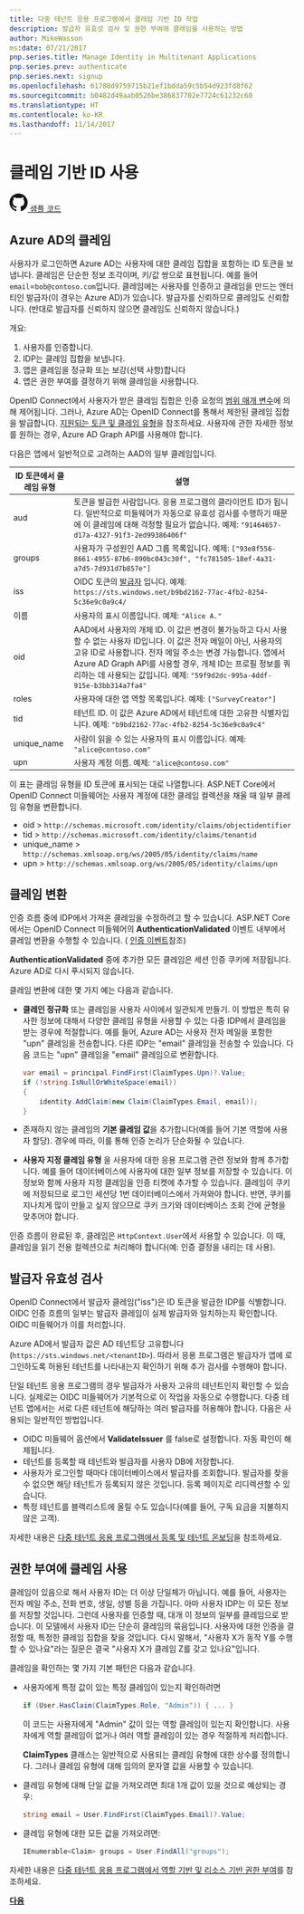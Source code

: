```yaml
---
title: 다중 테넌트 응용 프로그램에서 클레임 기반 ID 작업
description: 발급자 유효성 검사 및 권한 부여에 클레임을 사용하는 방법
author: MikeWasson
ms:date: 07/21/2017
pnp.series.title: Manage Identity in Multitenant Applications
pnp.series.prev: authenticate
pnp.series.next: signup
ms.openlocfilehash: 61788d9759715b21ef1bdda59c5b54d923fd8f62
ms.sourcegitcommit: b0482d49aab0526be386837702e7724c61232c60
ms.translationtype: HT
ms.contentlocale: ko-KR
ms.lasthandoff: 11/14/2017
---
```

# <a name="work-with-claims-based-identities"></a>클레임 기반 ID 사용

[![GitHub](../_images/github.png) 샘플 코드][sample application]

## <a name="claims-in-azure-ad"></a>Azure AD의 클레임
사용자가 로그인하면 Azure AD는 사용자에 대한 클레임 집합을 포함하는 ID 토큰을 보냅니다. 클레임은 단순한 정보 조각이며, 키/값 쌍으로 표현됩니다. 예를 들어 `email`=`bob@contoso.com`입니다.  클레임에는 사용자를 인증하고 클레임을 만드는 엔터티인 발급자(이 경우는 Azure AD)가 있습니다. 발급자를 신뢰하므로 클레임도 신뢰합니다. (반대로 발급자를 신뢰하지 않으면 클레임도 신뢰하지 않습니다.)

개요:

1. 사용자를 인증합니다.
2. IDP는 클레임 집합을 보냅니다.
3. 앱은 클레임을 정규화 또는 보강(선택 사항)합니다
4. 앱은 권한 부여를 결정하기 위해 클레임을 사용합니다.

OpenID Connect에서 사용자가 받은 클레임 집합은 인증 요청의 [범위 매개 변수]에 의해 제어됩니다. 그러나, Azure AD는 OpenID Connect를 통해서 제한된 클레임 집합을 발급합니다. [지원되는 토큰 및 클레임 유형]을 참조하세요. 사용자에 관한 자세한 정보를 원하는 경우, Azure AD Graph API를 사용해야 합니다.

다음은 앱에서 일반적으로 고려하는 AAD의 일부 클레임입니다.

| ID 토큰에서 클레임 유형 | 설명 |
| --- | --- |
| aud |토큰을 발급한 사람입니다. 응용 프로그램의 클라이언트 ID가 됩니다. 일반적으로 미들웨어가 자동으로 유효성 검사를 수행하기 때문에 이 클레임에 대해 걱정할 필요가 없습니다. 예제: `"91464657-d17a-4327-91f3-2ed99386406f"` |
| groups |사용자가 구성원인 AAD 그룹 목록입니다. 예제: `["93e8f556-8661-4955-87b6-890bc043c30f", "fc781505-18ef-4a31-a7d5-7d931d7b857e"]` |
| iss |OIDC 토큰의 [발급자] 입니다. 예제: `https://sts.windows.net/b9bd2162-77ac-4fb2-8254-5c36e9c0a9c4/` |
| 이름 |사용자의 표시 이름입니다. 예제: `"Alice A."` |
| oid |AAD에서 사용자의 개체 ID. 이 값은 변경이 불가능하고 다시 사용할 수 없는 사용자 ID입니다. 이 값은 전자 메일이 아닌, 사용자의 고유 ID로 사용합니다. 전자 메일 주소는 변경 가능합니다. 앱에서 Azure AD Graph API를 사용할 경우, 개체 ID는 프로필 정보를 쿼리하는 데 사용되는 값입니다. 예제: `"59f9d2dc-995a-4ddf-915e-b3bb314a7fa4"` |
| roles |사용자에 대한 앱 역할 목록입니다.    예제: `["SurveyCreator"]` |
| tid |테넌트 ID. 이 값은 Azure AD에서 테넌트에 대한 고유한 식별자입니다. 예제: `"b9bd2162-77ac-4fb2-8254-5c36e9c0a9c4"` |
| unique_name |사람이 읽을 수 있는 사용자의 표시 이름입니다. 예제: `"alice@contoso.com"` |
| upn |사용자 계정 이름. 예제: `"alice@contoso.com"` |

이 표는 클레임 유형을 ID 토큰에 표시되는 대로 나열합니다. ASP.NET Core에서 OpenID Connect 미들웨어는 사용자 계정에 대한 클레임 컬렉션을 채울 때 일부 클레임 유형을 변환합니다.

* oid > `http://schemas.microsoft.com/identity/claims/objectidentifier`
* tid > `http://schemas.microsoft.com/identity/claims/tenantid`
* unique_name > `http://schemas.xmlsoap.org/ws/2005/05/identity/claims/name`
* upn > `http://schemas.xmlsoap.org/ws/2005/05/identity/claims/upn`

## <a name="claims-transformations"></a>클레임 변환
인증 흐름 중에 IDP에서 가져온 클레임을 수정하려고 할 수 있습니다. ASP.NET Core에서는 OpenID Connect 미들웨어의 **AuthenticationValidated** 이벤트 내부에서 클레임 변환을 수행할 수 있습니다. ( [인증 이벤트]참조)

**AuthenticationValidated** 중에 추가한 모든 클레임은 세션 인증 쿠키에 저장됩니다. Azure AD로 다시 푸시되지 않습니다.

클레임 변환에 대한 몇 가지 예는 다음과 같습니다.

* **클레인 정규화** 또는 클레임을 사용자 사이에서 일관되게 만들기. 이 방법은 특히 유사한 정보에 대해서 다양한 클레임 유형을 사용할 수 있는 다중 IDP에서 클레임을 받는 경우에 적절합니다.
  예를 들어, Azure AD는 사용자 전자 메일을 포함한 "upn" 클레임을 전송합니다. 다른 IDP는 "email" 클레임을 전송할 수 있습니다. 다음 코드는 "upn" 클레임을 "email" 클레임으로 변환합니다.
  
  ```csharp
  var email = principal.FindFirst(ClaimTypes.Upn)?.Value;
  if (!string.IsNullOrWhiteSpace(email))
  {
      identity.AddClaim(new Claim(ClaimTypes.Email, email));
  }
  ```
* 존재하지 않는 클레임의 **기본 클레임 값**을 추가합니다(예를 들어 기본 역할에 사용자 할당). 경우에 따라, 이를 통해 인증 논리가 단순화될 수 있습니다.
* **사용자 지정 클레임 유형** 을 사용자에 대한 응용 프로그램 관련 정보와 함께 추가합니다. 예를 들어 데이터베이스에 사용자에 대한 일부 정보를 저장할 수 있습니다. 이 정보와 함께 사용자 지정 클레임을 인증 티켓에 추가할 수 있습니다. 클레임이 쿠키에 저장되므로 로그인 세션당 1번 데이터베이스에서 가져와야 합니다. 반면, 쿠키를 지나치게 많이 만들고 싶지 않으므로 쿠키 크기와 데이터베이스 조회 간에 균형을 맞추어야 합니다.   

인증 흐름이 완료된 후, 클레임은 `HttpContext.User`에서 사용할 수 있습니다. 이 때, 클레임을 읽기 전용 컬렉션으로 처리해야 합니다(예: 인증 결정을 내리는 데 사용).

## <a name="issuer-validation"></a>발급자 유효성 검사
OpenID Connect에서 발급자 클레임("iss")은 ID 토큰을 발급한 IDP를 식별합니다. OIDC 인증 흐름의 일부는 발급자 클레임이 실제 발급자와 일치하는지 확인합니다. OIDC 미들웨어가 이를 처리합니다.

Azure AD에서 발급자 값은 AD 테넌트당 고유합니다(`https://sts.windows.net/<tenantID>`). 따라서 응용 프로그램은 발급자가 앱에 로그인하도록 허용된 테넌트를 나타내는지 확인하기 위해 추가 검사를 수행해야 합니다.

단일 테넌트 응용 프로그램의 경우 발급자가 사용자 고유의 테넌트인지 확인할 수 있습니다. 실제로는 OIDC 미들웨어가 기본적으로 이 작업을 자동으로 수행합니다. 다중 테넌트 앱에서는 서로 다른 테넌트에 해당하는 여러 발급자를 허용해야 합니다. 다음은 사용되는 일반적인 방법입니다.

* OIDC 미들웨어 옵션에서 **ValidateIssuer** 를 false로 설정합니다. 자동 확인이 해제됩니다.
* 테넌트를 등록할 때 테넌트와 발급자를 사용자 DB에 저장합니다.
* 사용자가 로그인할 때마다 데이터베이스에서 발급자를 조회합니다. 발급자를 찾을 수 없으면 해당 테넌트가 등록되지 않은 것입니다. 등록 페이지로 리디렉션할 수 있습니다.
* 특정 테넌트를 블랙리스트에 올릴 수도 있습니다(예를 들어, 구독 요금을 지불하지 않은 고객).

자세한 내용은 [다중 테넌트 응용 프로그램에서 등록 및 테넌트 온보딩][signup]을 참조하세요.

## <a name="using-claims-for-authorization"></a>권한 부여에 클레임 사용
클레임이 있음으로 해서 사용자 ID는 더 이상 단일체가 아닙니다. 예를 들어, 사용자는 전자 메일 주소, 전화 번호, 생일, 성별 등을 가집니다. 아마 사용자 IDP는 이 모든 정보를 저장할 것입니다. 그런데 사용자를 인증할 때, 대개 이 정보의 일부를 클레임으로 받습니다. 이 모델에서 사용자 ID는 단순히 클레임의 묶음입니다. 사용자에 대한 인증을 결정할 때, 특정한 클레임 집합을 찾을 것입니다. 다시 말해서, "사용자 X가 동작 Y를 수행할 수 있나요"라는 질문은 결국 "사용자 X가 클레임 Z를 갖고 있나요"입니다.

클레임을 확인하는 몇 가지 기본 패턴은 다음과 같습니다.

* 사용자에게 특정 값이 있는 특정 클레임이 있는지 확인하려면
  
   ```csharp
   if (User.HasClaim(ClaimTypes.Role, "Admin")) { ... }
   ```
   이 코드는 사용자에게 "Admin" 값이 있는 역할 클레임이 있는지 확인합니다. 사용자에게 역할 클레임이 없거나 여러 역할 클레임이 있는 경우 적절하게 처리합니다.
  
   **ClaimTypes** 클래스는 일반적으로 사용되는 클레임 유형에 대한 상수를 정의합니다. 그러나 클레임 유형에 대해 임의의 문자열 값을 사용할 수 있습니다.
* 클레임 유형에 대해 단일 값을 가져오려면 최대 1개 값이 있을 것으로 예상되는 경우:
  
  ```csharp
  string email = User.FindFirst(ClaimTypes.Email)?.Value;
  ```
* 클레임 유형에 대한 모든 값을 가져오려면:
  
  ```csharp
  IEnumerable<Claim> groups = User.FindAll("groups");
  ```

자세한 내용은 [다중 테넌트 응용 프로그램에서 역할 기반 및 리소스 기반 권한 부여][authorization]를 참조하세요.

[**다음**][signup]


<!-- Links -->

[범위 매개 변수]: http://nat.sakimura.org/2012/01/26/scopes-and-claims-in-openid-connect/
[지원되는 토큰 및 클레임 유형]: /azure/active-directory/active-directory-token-and-claims/
[발급자]: http://openid.net/specs/openid-connect-core-1_0.html#IDToken
[인증 이벤트]: authenticate.md#authentication-events
[signup]: signup.md
[Claims-Based Authorization]: /aspnet/core/security/authorization/claims
[sample application]: https://github.com/mspnp/multitenant-saas-guidance
[authorization]: authorize.md
